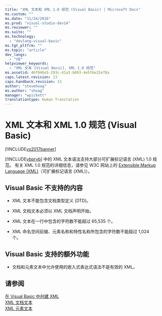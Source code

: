 ```yaml
---
title: "XML 文本和 XML 1.0 规范 (Visual Basic) | Microsoft Docs"
ms.custom: ""
ms.date: "11/24/2016"
ms.prod: "visual-studio-dev14"
ms.reviewer: ""
ms.suite: ""
ms.technology: 
  - "devlang-visual-basic"
ms.tgt_pltfrm: ""
ms.topic: "article"
dev_langs: 
  - "VB"
helpviewer_keywords: 
  - "XML 文本 [Visual Basic], XML 1.0 规范"
ms.assetid: 46f046e5-293c-41a3-b893-4e5f6e32e78a
caps.latest.revision: 13
caps.handback.revision: 13
author: "stevehoag"
ms.author: "shoag"
manager: "wpickett"
translationtype: Human Translation
---
```

# XML 文本和 XML 1.0 规范 (Visual Basic)
[!INCLUDE[vs2017banner](../../../../csharp/includes/vs2017banner.md)]

[!INCLUDE[vbprvb](../../../../csharp/programming-guide/concepts/linq/includes/vbprvb_md.md)] 中的 XML 文本语法支持大部分可扩展标记语言 \(XML\) 1.0 规范。  有关 XML 1.0 规范的详细信息，请参见 W3C 网站上的 [Extensible Markup Language \(XML\)](http://go.microsoft.com/fwlink/?LinkId=73927)（可扩展标记语言 \(XML\)）。  
  
## Visual Basic 不支持的内容  
  
-   XML 文本不能包含文档类型定义 \(DTD\)。  
  
-   XML 文档文本必须以 XML 文档声明开始。  
  
-   XML 文本在一行中包含的字符数不能超过 65,535 个。  
  
-   XML 命名空间前缀、元素名称和特性名称所包含的字符数不能超过 1,024 个。  
  
## Visual Basic 支持的额外功能  
  
-   文档和元素文本中允许使用的嵌入式表达式语法不是有效的 XML。  
  
## 请参阅  
 [在 Visual Basic 中创建 XML](../../../../visual-basic/programming-guide/language-features/xml/creating-xml.md)   
 [XML 文档文本](../../../../visual-basic/language-reference/xml-literals/xml-document-literal.md)   
 [XML 元素文本](../../../../visual-basic/language-reference/xml-literals/xml-element-literal.md)